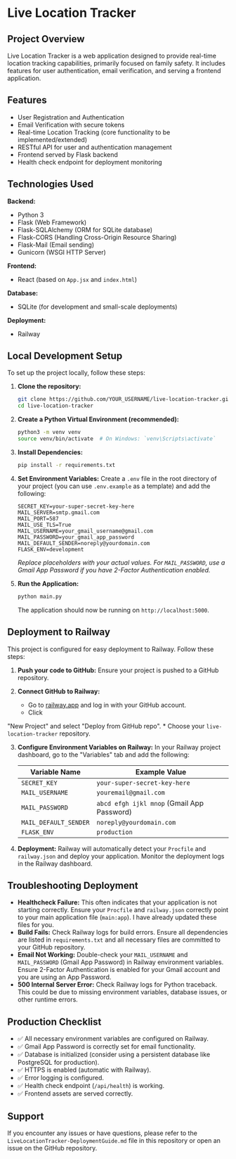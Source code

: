 # Live Location Tracker

## Project Overview

Live Location Tracker is a web application designed to provide real-time location tracking capabilities, primarily focused on family safety. It includes features for user authentication, email verification, and serving a frontend application.

## Features

*   User Registration and Authentication
*   Email Verification with secure tokens
*   Real-time Location Tracking (core functionality to be implemented/extended)
*   RESTful API for user and authentication management
*   Frontend served by Flask backend
*   Health check endpoint for deployment monitoring

## Technologies Used

**Backend:**
*   Python 3
*   Flask (Web Framework)
*   Flask-SQLAlchemy (ORM for SQLite database)
*   Flask-CORS (Handling Cross-Origin Resource Sharing)
*   Flask-Mail (Email sending)
*   Gunicorn (WSGI HTTP Server)

**Frontend:**
*   React (based on `App.jsx` and `index.html`)

**Database:**
*   SQLite (for development and small-scale deployments)

**Deployment:**
*   Railway

## Local Development Setup

To set up the project locally, follow these steps:

1.  **Clone the repository:**
    ```bash
    git clone https://github.com/YOUR_USERNAME/live-location-tracker.git
    cd live-location-tracker
    ```

2.  **Create a Python Virtual Environment (recommended):**
    ```bash
    python3 -m venv venv
    source venv/bin/activate  # On Windows: `venv\Scripts\activate`
    ```

3.  **Install Dependencies:**
    ```bash
    pip install -r requirements.txt
    ```

4.  **Set Environment Variables:**
    Create a `.env` file in the root directory of your project (you can use `.env.example` as a template) and add the following:
    ```
    SECRET_KEY=your-super-secret-key-here
    MAIL_SERVER=smtp.gmail.com
    MAIL_PORT=587
    MAIL_USE_TLS=True
    MAIL_USERNAME=your_gmail_username@gmail.com
    MAIL_PASSWORD=your_gmail_app_password
    MAIL_DEFAULT_SENDER=noreply@yourdomain.com
    FLASK_ENV=development
    ```
    *Replace placeholders with your actual values. For `MAIL_PASSWORD`, use a Gmail App Password if you have 2-Factor Authentication enabled.*

5.  **Run the Application:**
    ```bash
    python main.py
    ```
    The application should now be running on `http://localhost:5000`.

## Deployment to Railway

This project is configured for easy deployment to Railway. Follow these steps:

1.  **Push your code to GitHub:**
    Ensure your project is pushed to a GitHub repository.

2.  **Connect GitHub to Railway:**
    *   Go to [railway.app](https://railway.app) and log in with your GitHub account.
    *   Click 


"New Project" and select "Deploy from GitHub repo".
    *   Choose your `live-location-tracker` repository.

3.  **Configure Environment Variables on Railway:**
    In your Railway project dashboard, go to the "Variables" tab and add the following:

    | Variable Name         | Example Value                                |
    |-----------------------|----------------------------------------------|
    | `SECRET_KEY`          | `your-super-secret-key-here`                 |
    | `MAIL_USERNAME`       | `youremail@gmail.com`                        |
    | `MAIL_PASSWORD`       | `abcd efgh ijkl mnop` (Gmail App Password)   |
    | `MAIL_DEFAULT_SENDER` | `noreply@yourdomain.com`                     |
    | `FLASK_ENV`           | `production`                                 |

4.  **Deployment:**
    Railway will automatically detect your `Procfile` and `railway.json` and deploy your application. Monitor the deployment logs in the Railway dashboard.

## Troubleshooting Deployment

*   **Healthcheck Failure:** This often indicates that your application is not starting correctly. Ensure your `Procfile` and `railway.json` correctly point to your main application file (`main:app`). I have already updated these files for you.
*   **Build Fails:** Check Railway logs for build errors. Ensure all dependencies are listed in `requirements.txt` and all necessary files are committed to your GitHub repository.
*   **Email Not Working:** Double-check your `MAIL_USERNAME` and `MAIL_PASSWORD` (Gmail App Password) in Railway environment variables. Ensure 2-Factor Authentication is enabled for your Gmail account and you are using an App Password.
*   **500 Internal Server Error:** Check Railway logs for Python traceback. This could be due to missing environment variables, database issues, or other runtime errors.

## Production Checklist

*   ✅ All necessary environment variables are configured on Railway.
*   ✅ Gmail App Password is correctly set for email functionality.
*   ✅ Database is initialized (consider using a persistent database like PostgreSQL for production).
*   ✅ HTTPS is enabled (automatic with Railway).
*   ✅ Error logging is configured.
*   ✅ Health check endpoint (`/api/health`) is working.
*   ✅ Frontend assets are served correctly.

## Support

If you encounter any issues or have questions, please refer to the `LiveLocationTracker-DeploymentGuide.md` file in this repository or open an issue on the GitHub repository.
